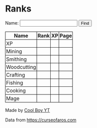 # Ranks

<form onsubmit="search()">
  <label for="name">Name:</label>
  <input type="text" id="name" name="name" value=""/>
  <input type="submit" value="Find"/>
</form>
<table id="table">
  <tr>
    <th>Name</th>
    <th>Rank</th>
    <th>XP</th>
    <th>Page</th>
  </tr>
  <tr>
    <td class="left">XP</td>
    <td></td>
    <td></td>
    <td></td>
  </tr>
  <tr>
    <td class="left">Mining</td>
    <td></td>
    <td></td>
    <td></td>
  </tr>
  <tr>
    <td class="left">Smithing</td>
    <td></td>
    <td></td>
    <td></td>
  </tr>
  <tr>
    <td class="left">Woodcutting</td>
    <td></td>
    <td></td>
    <td></td>
  </tr>
  <tr>
    <td class="left">Crafting</td>
    <td></td>
    <td></td>
    <td></td>
  </tr>
  <tr>
    <td class="left">Fishing</td>
    <td></td>
    <td></td>
    <td></td>
  </tr>
  <tr>
    <td class="left">Cooking</td>
    <td></td>
    <td></td>
    <td></td>
  </tr>
<tr>
  <td class="left">Mage</td>
  <td></td>
  <td></td>
  <td></td>
</tr>
</table>
 
<p>Made by <a href="https://m.youtube.com/channel/UC4mW1obMU7paMiGkJF-4tbg">Cool Boy YT</a></p>

<p>Data from <a href="https://curseofaros.com">https://curseofaros.com</a></p>

<style>

table {
  border-collapse: collapse;
}

th, td {
  border: 1px solid black;
  padding: 2px;
}

td {
  text-align: right;
}

.left {
  text-align: left;
}

</style>

<script>

const MAX_PAGE = 2000;
const DEFAULT_NAME = "SoW CoolBoyYT";
const INDEX = {
  "rank": 1,
  "xp": 2,
  "page": 3,
};
const skills = ["", "mining", "smithing", "woodcutting", "crafting", "fishing", "cooking", "mage"];

function byId(id) {
  return document.getElementById(id);
}

function setCell(row, index, value) {
  row.cells[INDEX[index]].innerHTML = value;
}

let search = async () => {
  const name = byId("name").value;
  const table = byId("table");

  for (let i = 0; i < skills.length; i++) {
    const row = table.rows[i + 1];
    let suffix = skills[i];
    if (suffix != "") {
      suffix = "-" + suffix;
    }
    let found = false;
    let rank = 0;
    for (let page = 0; page < MAX_PAGE; page++) {
      setCell(row, "page", page + 1);
      const url = "https://www.curseofaros.com/highscores" + suffix + ".json?p=" + page;
      const response = await fetch(url);
      const json = await response.json();
      for (let i = 0; i < json.length; i++) {
        rank++;
        const item = json[i];
        if (item.name != name) {
          continue
        }
        setCell(row, "rank", rank);
        setCell(row, "xp", item.xp);
        found = true;
        break
      }
      if (found) {
        break;
      }
    }
    if (!found) {
      console.log("name", name, "not found");
    }
  }
};

function main() {
  let name = DEFAULT_NAME;
  const queryString = window.location.search;
  const urlParams = new URLSearchParams(queryString);
  if (urlParams.has("name")) {
    got = urlParams.get("name");
    if (got != "") {
      name = got;
    }
  }
  byId("name").value = name;
  search();
}

main();

</script>
